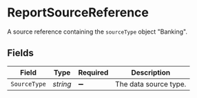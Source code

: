 # ReportSourceReference

A source reference containing the `sourceType` object "Banking".


## Fields

| Field                 | Type                  | Required              | Description           |
| --------------------- | --------------------- | --------------------- | --------------------- |
| `SourceType`          | *string*              | :heavy_minus_sign:    | The data source type. |